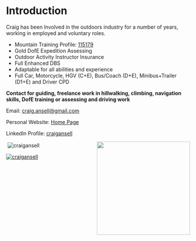 # Introduction

Craig has been Involved in the outdoors industry for a number of years, working in employed and voluntary roles.

- Mountain Training Profile: [115179](https://mt.tahdah.me/profile/index/115179)
- Gold DofE Expedition Assessing
- Outdoor Activity Instructor Insurance
- Full Enhanced DBS
- Adaptable for all abilities and experience
- Full Car, Motorcycle, HGV (C+E), Bus/Coach (D+E), Minibus+Trailer (D1+E) and Driver CPD

**Contact for guiding, freelance work in hillwalking, climbing, navigation skills, DofE training or assessing and driving work**

Email: <a href="mailto:craig.ansell@gmail.com">craig.ansell@gmail.com</a>

Personal Website: [Home Page](http://craigansell.uk)

LinkedIn Profile: [craigansell](http://www.linkedin.com/in/craigansell)

<img align="right" width="255" src="https://img.freepik.com/premium-vector/programmer-work-laptop-computer-website-code-program-concept_133260-5400.jpg">

<p>&nbsp;<img align="center" src="https://github-readme-stats.vercel.app/api?username=craigansell&show_icons=true&locale=en" alt="craigansell" /></p>

<p align="left"> <a href="https://github.com/ryo-ma/github-profile-trophy"><img src="https://github-profile-trophy.vercel.app/?username=craigansell" alt="craigansell" /></a> </p>
